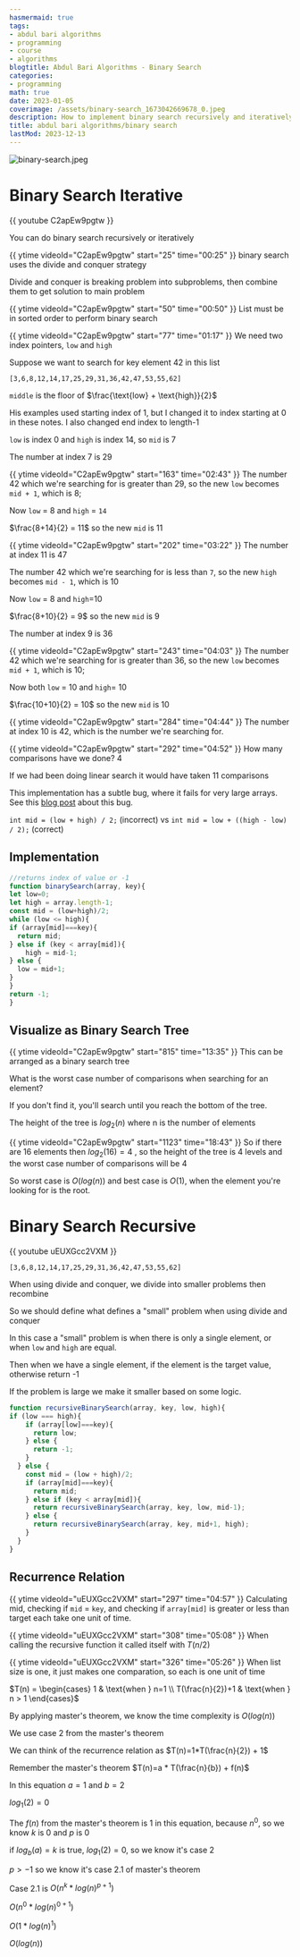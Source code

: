 ```yaml
---
hasmermaid: true
tags:
- abdul bari algorithms
- programming
- course
- algorithms
blogtitle: Abdul Bari Algorithms - Binary Search
categories:
- programming
math: true
date: 2023-01-05
coverimage: /assets/binary-search_1673042669678_0.jpeg
description: How to implement binary search recursively and iteratively
title: abdul bari algorithms/binary search
lastMod: 2023-12-13
---
```

![binary-search.jpeg](/assets/binary-search_1673042669678_0.jpeg)

# Binary Search Iterative


{{ youtube C2apEw9pgtw }}

You can do binary search recursively or iteratively

{{ ytime videoId="C2apEw9pgtw" start="25" time="00:25" }} binary search uses the divide and conquer strategy

Divide and conquer is breaking problem into subproblems, then combine them to get solution to main problem

{{ ytime videoId="C2apEw9pgtw" start="50" time="00:50" }} List must be in sorted order to perform binary search

{{ ytime videoId="C2apEw9pgtw" start="77" time="01:17" }} We need two index pointers, `low` and `high`

Suppose we want to search for key element 42 in this list

`[3,6,8,12,14,17,25,29,31,36,42,47,53,55,62]`

`middle` is the floor of $\frac{\text{low} + \text{high}}{2}$

His examples used starting index of 1, but I changed it to index starting at 0 in these notes. I also changed end index to length-1


`low` is index 0 and `high` is index 14, so `mid` is 7

The number at index 7 is 29

{{ ytime videoId="C2apEw9pgtw" start="163" time="02:43" }} The number 42 which we're searching for is greater than 29, so  the new `low` becomes `mid + 1`, which is 8;

Now `low` = 8 and `high` = `14`

$\frac{8+14}{2} = 11$ so the new `mid` is 11

{{ ytime videoId="C2apEw9pgtw" start="202" time="03:22" }} The number at index 11 is 47

The number 42 which we're searching for is less than `7`, so the new `high` becomes `mid - 1`, which is 10

Now `low` = 8 and `high`=10

$\frac{8+10}{2} = 9$ so the new `mid` is 9

The number at index 9 is 36

{{ ytime videoId="C2apEw9pgtw" start="243" time="04:03" }} The number 42 which we're searching for is greater than 36, so  the new `low` becomes `mid + 1`, which is 10;

Now both `low` = 10 and `high`= 10

$\frac{10+10}{2} = 10$ so the new `mid` is 10

{{ ytime videoId="C2apEw9pgtw" start="284" time="04:44" }} The number at index 10 is 42, which is the number we're searching for.

{{ ytime videoId="C2apEw9pgtw" start="292" time="04:52" }}  How many comparisons have we done? 4

If we had been doing linear search it would have taken 11 comparisons

This implementation has a subtle bug, where it fails for very large arrays. See this [blog post](https://ai.googleblog.com/2006/06/extra-extra-read-all-about-it-nearly.html) about this bug.

`int mid = (low + high) / 2;` (incorrect)
vs
`int mid = low + ((high - low) / 2);` (correct)


## Implementation


```js
//returns index of value or -1
function binarySearch(array, key){
let low=0;
let high = array.length-1;
const mid = (low+high)/2;
while (low <= high){
if (array[mid]===key){
  return mid;
} else if (key < array[mid]){
	high = mid-1;
} else {
  low = mid+1;
}
}
return -1;
}
```

## Visualize as Binary Search Tree


{{ ytime videoId="C2apEw9pgtw" start="815" time="13:35" }} This can be arranged as a binary search tree

What is the worst case number of comparisons when searching for an element?

If you don't find it, you'll search until you reach the bottom of the tree.

The height of the tree is $log_2(n)$ where n is the number of elements

{{ ytime videoId="C2apEw9pgtw" start="1123" time="18:43" }} So if there are 16 elements then $log_2(16)=4$ , so the height of the tree is 4 levels and the worst case number of comparisons will be 4

So worst case is $O(log(n))$ and best case is $O(1)$, when the element you're looking for is the root.

# Binary Search Recursive


{{ youtube uEUXGcc2VXM }}

`[3,6,8,12,14,17,25,29,31,36,42,47,53,55,62]`

When using divide and conquer, we divide into smaller problems then recombine

So we should define what defines a "small" problem when using divide and conquer

In this case a "small" problem is when there is only a single element, or when `low` and `high` are equal.

Then when we have a single element, if the element is the target value, otherwise return -1

If the problem is large we make it smaller based on some logic.

```js
function recursiveBinarySearch(array, key, low, high){
if (low === high){
    if (array[low]===key){
      return low;
    } else {
      return -1;
    }
  } else {
    const mid = (low + high)/2;
    if (array[mid]===key){
      return mid;
    } else if (key < array[mid]){
      return recursiveBinarySearch(array, key, low, mid-1);
    } else {
      return recursiveBinarySearch(array, key, mid+1, high);
    }
  }
}
```

## Recurrence Relation


{{ ytime videoId="uEUXGcc2VXM" start="297" time="04:57" }} Calculating mid, checking if `mid` = `key`, and checking if `array[mid]` is greater or less than target each take one unit of time.

{{ ytime videoId="uEUXGcc2VXM" start="308" time="05:08" }} When calling the recursive function it called itself with $T(n/2)$

{{ ytime videoId="uEUXGcc2VXM" start="326" time="05:26" }} When list size is one, it just makes one comparation, so each is one unit of time

$T(n) = \begin{cases} 1 & \text{when } n=1 \\ T(\frac{n}{2})+1 & \text{when } n > 1 \end{cases}$

By applying master's theorem, we know the time complexity is $O(log(n))$

We use case 2 from the master's theorem

We can think of the recurrence relation as $T(n)=1*T(\frac{n}{2}) + 1$

Remember the master's theorem $T(n)=a * T(\frac{n}{b}) + f(n)$

In this equation $a=1$ and $b=2$

$log_1(2)=0$

The $f(n)$ from the master's theorem is $1$ in this equation, because $n^0$, so we know $k$ is 0 and $p$ is 0

if $log_b(a) = k$ is true, $log_1(2)=0$,  so we know it's case 2

$p>-1$ so we know it's case 2.1 of master's theorem

Case 2.1 is  $O(n^k*log(n)^{p+1})$

$O(n^0*log(n)^{0+1})$

$O(1 * log(n)^1)$

$O(log(n))$
